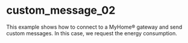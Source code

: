 # custom_message_02

This example shows how to connect to a MyHome® gateway and send custom messages.
In this case, we request the energy consumption.